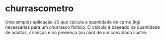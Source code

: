 # churrascometro
Uma simples aplicação JS que calcula a quantidade de carne (kg) necessárias para um churrasco fictício. O cálculo é baseado na quantidade de adultos, crianças e na presença (ou não) de um convidado ilustre.
